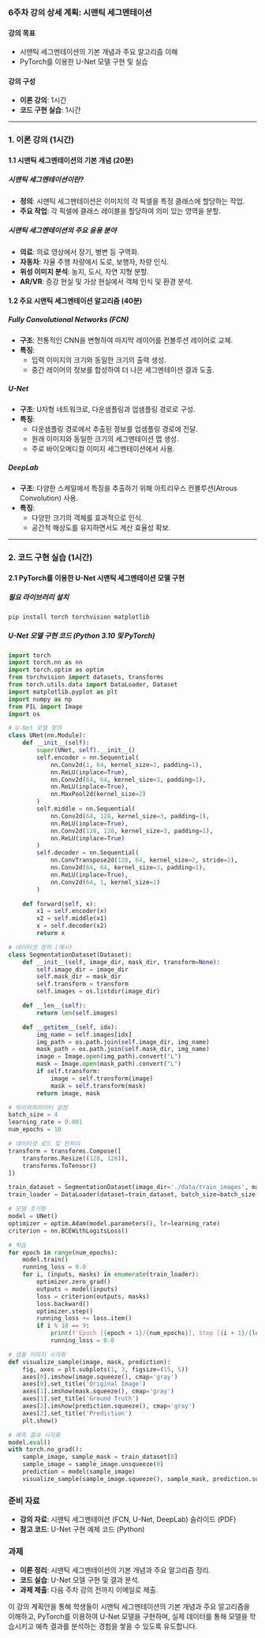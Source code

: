 ### 6주차 강의 상세 계획: 시맨틱 세그멘테이션

#### 강의 목표
- 시맨틱 세그멘테이션의 기본 개념과 주요 알고리즘 이해
- PyTorch를 이용한 U-Net 모델 구현 및 실습

#### 강의 구성
- **이론 강의**: 1시간
- **코드 구현 실습**: 1시간

---

### 1. 이론 강의 (1시간)

#### 1.1 시맨틱 세그멘테이션의 기본 개념 (20분)

##### 시맨틱 세그멘테이션이란?
- **정의**: 시맨틱 세그멘테이션은 이미지의 각 픽셀을 특정 클래스에 할당하는 작업.
- **주요 작업**: 각 픽셀에 클래스 레이블을 할당하여 의미 있는 영역을 분할.

##### 시맨틱 세그멘테이션의 주요 응용 분야
- **의료**: 의료 영상에서 장기, 병변 등 구역화.
- **자동차**: 자율 주행 차량에서 도로, 보행자, 차량 인식.
- **위성 이미지 분석**: 농지, 도시, 자연 지형 분할.
- **AR/VR**: 증강 현실 및 가상 현실에서 객체 인식 및 환경 분석.

#### 1.2 주요 시맨틱 세그멘테이션 알고리즘 (40분)

##### Fully Convolutional Networks (FCN)
- **구조**: 전통적인 CNN을 변형하여 마지막 레이어를 컨볼루션 레이어로 교체.
- **특징**:
  - 입력 이미지의 크기와 동일한 크기의 출력 생성.
  - 중간 레이어의 정보를 합성하여 더 나은 세그멘테이션 결과 도출.

##### U-Net
- **구조**: U자형 네트워크로, 다운샘플링과 업샘플링 경로로 구성.
- **특징**:
  - 다운샘플링 경로에서 추출된 정보를 업샘플링 경로에 전달.
  - 원래 이미지와 동일한 크기의 세그멘테이션 맵 생성.
  - 주로 바이오메디컬 이미지 세그멘테이션에서 사용.

##### DeepLab
- **구조**: 다양한 스케일에서 특징을 추출하기 위해 아트리우스 컨볼루션(Atrous Convolution) 사용.
- **특징**:
  - 다양한 크기의 객체를 효과적으로 인식.
  - 공간적 해상도를 유지하면서도 계산 효율성 확보.

---

### 2. 코드 구현 실습 (1시간)

#### 2.1 PyTorch를 이용한 U-Net 시맨틱 세그멘테이션 모델 구현

##### 필요 라이브러리 설치
```bash
pip install torch torchvision matplotlib
```

##### U-Net 모델 구현 코드 (Python 3.10 및 PyTorch)
```python
import torch
import torch.nn as nn
import torch.optim as optim
from torchvision import datasets, transforms
from torch.utils.data import DataLoader, Dataset
import matplotlib.pyplot as plt
import numpy as np
from PIL import Image
import os

# U-Net 모델 정의
class UNet(nn.Module):
    def __init__(self):
        super(UNet, self).__init__()
        self.encoder = nn.Sequential(
            nn.Conv2d(1, 64, kernel_size=3, padding=1),
            nn.ReLU(inplace=True),
            nn.Conv2d(64, 64, kernel_size=3, padding=1),
            nn.ReLU(inplace=True),
            nn.MaxPool2d(kernel_size=2)
        )
        self.middle = nn.Sequential(
            nn.Conv2d(64, 128, kernel_size=3, padding=1),
            nn.ReLU(inplace=True),
            nn.Conv2d(128, 128, kernel_size=3, padding=1),
            nn.ReLU(inplace=True)
        )
        self.decoder = nn.Sequential(
            nn.ConvTranspose2d(128, 64, kernel_size=2, stride=2),
            nn.Conv2d(64, 64, kernel_size=3, padding=1),
            nn.ReLU(inplace=True),
            nn.Conv2d(64, 1, kernel_size=1)
        )

    def forward(self, x):
        x1 = self.encoder(x)
        x2 = self.middle(x1)
        x = self.decoder(x2)
        return x

# 데이터셋 정의 (예시)
class SegmentationDataset(Dataset):
    def __init__(self, image_dir, mask_dir, transform=None):
        self.image_dir = image_dir
        self.mask_dir = mask_dir
        self.transform = transform
        self.images = os.listdir(image_dir)

    def __len__(self):
        return len(self.images)

    def __getitem__(self, idx):
        img_name = self.images[idx]
        img_path = os.path.join(self.image_dir, img_name)
        mask_path = os.path.join(self.mask_dir, img_name)
        image = Image.open(img_path).convert("L")
        mask = Image.open(mask_path).convert("L")
        if self.transform:
            image = self.transform(image)
            mask = self.transform(mask)
        return image, mask

# 하이퍼파라미터 설정
batch_size = 4
learning_rate = 0.001
num_epochs = 10

# 데이터셋 로드 및 전처리
transform = transforms.Compose([
    transforms.Resize((128, 128)),
    transforms.ToTensor()
])

train_dataset = SegmentationDataset(image_dir='./data/train_images', mask_dir='./data/train_masks', transform=transform)
train_loader = DataLoader(dataset=train_dataset, batch_size=batch_size, shuffle=True)

# 모델 초기화
model = UNet()
optimizer = optim.Adam(model.parameters(), lr=learning_rate)
criterion = nn.BCEWithLogitsLoss()

# 학습
for epoch in range(num_epochs):
    model.train()
    running_loss = 0.0
    for i, (inputs, masks) in enumerate(train_loader):
        optimizer.zero_grad()
        outputs = model(inputs)
        loss = criterion(outputs, masks)
        loss.backward()
        optimizer.step()
        running_loss += loss.item()
        if i % 10 == 9:
            print(f'Epoch [{epoch + 1}/{num_epochs}], Step [{i + 1}/{len(train_loader)}], Loss: {running_loss / 10:.4f}')
            running_loss = 0.0

# 샘플 이미지 시각화
def visualize_sample(image, mask, prediction):
    fig, axes = plt.subplots(1, 3, figsize=(15, 5))
    axes[0].imshow(image.squeeze(), cmap='gray')
    axes[0].set_title('Original Image')
    axes[1].imshow(mask.squeeze(), cmap='gray')
    axes[1].set_title('Ground Truth')
    axes[2].imshow(prediction.squeeze(), cmap='gray')
    axes[2].set_title('Prediction')
    plt.show()

# 예측 결과 시각화
model.eval()
with torch.no_grad():
    sample_image, sample_mask = train_dataset[0]
    sample_image = sample_image.unsqueeze(0)
    prediction = model(sample_image)
    visualize_sample(sample_image.squeeze(), sample_mask, prediction.squeeze())
```

### 준비 자료
- **강의 자료**: 시맨틱 세그멘테이션 (FCN, U-Net, DeepLab) 슬라이드 (PDF)
- **참고 코드**: U-Net 구현 예제 코드 (Python)

### 과제
- **이론 정리**: 시맨틱 세그멘테이션의 기본 개념과 주요 알고리즘 정리.
- **코드 실습**: U-Net 모델 구현 및 결과 분석.
- **과제 제출**: 다음 주차 강의 전까지 이메일로 제출.

이 강의 계획안을 통해 학생들이 시맨틱 세그멘테이션의 기본 개념과 주요 알고리즘을 이해하고, PyTorch를 이용하여 U-Net 모델을 구현하며, 실제 데이터를 통해 모델을 학습시키고 예측 결과를 분석하는 경험을 쌓을 수 있도록 유도합니다.